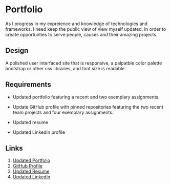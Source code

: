 # Portfolio

As I progress in my expreience and knowledge of technologies and frameworks.
I need keep the public view of view myself updated. In order to create opportunties
to serve people, causes and their amazing projects.

## Design

A polished user interfaced site that is responsive, a palpatble color palette bootstrap or other css libraries, and font size is readable.

## Requirements

* Updated portfolio featuring a recent and two exemplary assignments.

* Update GitHub profile with pinned repositories featuring the two recent team projects and four exemplary assignments.

* Updated resume

* Updated LinkedIn profile

## Links

1. [Updated Portfolio](https://sjpcp5.github.io)
2. [GitHub Profile](https://github.com/sjpcp5)
3. [Updated Resume](.assets/Pociluyko_DevResume2020.pdf)
4. [Updated LinkedIn](https://www.linkedin.com/in/sjpcp5/)
